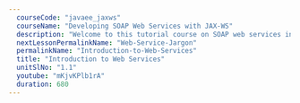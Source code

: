 ```yaml
---
  courseCode: "javaee_jaxws"
  courseName: "Developing SOAP Web Services with JAX-WS"
  description: "Welcome to this tutorial course on SOAP web services in Java. We'll start with an introduction to web services. We'll understand what they are and how they are useful."
  nextLessonPermalinkName: "Web-Service-Jargon"
  permalinkName: "Introduction-to-Web-Services"
  title: "Introduction to Web Services"
  unitSlNo: "1.1"
  youtube: "mKjvKPlb1rA"
  duration: 680
---
```

